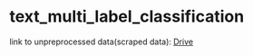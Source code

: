 # text_multi_label_classification

link to unpreprocessed data(scraped data): [Drive](https://drive.google.com/drive/folders/1fy4hBUkcE6OE_08WfPZ5f4H9lQEnPcXj?usp=sharing)
